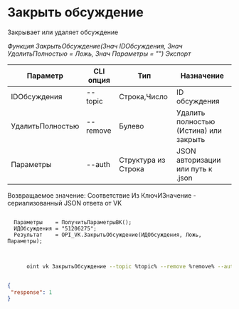 ﻿---
sidebar_position: 2
---

# Закрыть обсуждение
 Закрывает или удаляет обсуждение


*Функция ЗакрытьОбсуждение(Знач IDОбсуждения, Знач УдалитьПолностью = Ложь, Знач Параметры = "") Экспорт*

  | Параметр | CLI опция | Тип | Назначение |
  |-|-|-|-|
  | IDОбсуждения | --topic | Строка,Число | ID обсуждения |
  | УдалитьПолностью | --remove | Булево | Удалить полностью (Истина) или закрыть |
  | Параметры | --auth | Структура из Строка | JSON авторизации или путь к .json |

  
  Возвращаемое значение:   Соответствие Из КлючИЗначение - сериализованный JSON ответа от VK

```bsl title="Пример кода"
	
  Параметры    = ПолучитьПараметрыВК();
  ИДОбсуждения = "51206275";
  Результат    = OPI_VK.ЗакрытьОбсуждение(ИДОбсуждения, Ложь, Параметры);
	
```

```sh title="Пример команды CLI"
    
      oint vk ЗакрытьОбсуждение --topic %topic% --remove %remove% --auth %auth%


```


```json title="Результат"

{
 "response": 1
}

```
